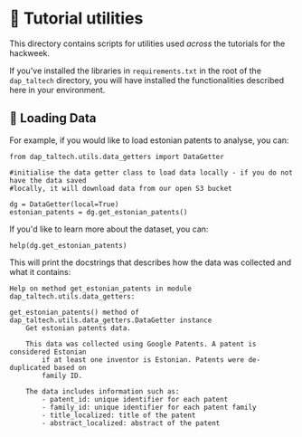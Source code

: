 # :hammer: Tutorial utilities 

This directory contains scripts for utilities used _across_ the tutorials for the hackweek. 

If you've installed the libraries in `requirements.txt` in the root of the `dap_taltech` directory, you will have installed the functionalities described here in your environment. 

## :floppy_disk: Loading Data

For example, if you would like to load estonian patents to analyse, you can:

```
from dap_taltech.utils.data_getters import DataGetter

#initialise the data getter class to load data locally - if you do not have the data saved 
#locally, it will download data from our open S3 bucket 

dg = DataGetter(local=True)
estonian_patents = dg.get_estonian_patents()
```

If you'd like to learn more about the dataset, you can:

```
help(dg.get_estonian_patents)
```

This will print the docstrings that describes how the data was collected and what it contains:

```
Help on method get_estonian_patents in module dap_taltech.utils.data_getters:

get_estonian_patents() method of dap_taltech.utils.data_getters.DataGetter instance
    Get estonian patents data.
    
    This data was collected using Google Patents. A patent is considered Estonian
        if at least one inventor is Estonian. Patents were de-duplicated based on
        family ID.
    
    The data includes information such as:
        - patent_id: unique identifier for each patent
        - family_id: unique identifier for each patent family
        - title_localized: title of the patent
        - abstract_localized: abstract of the patent
```
